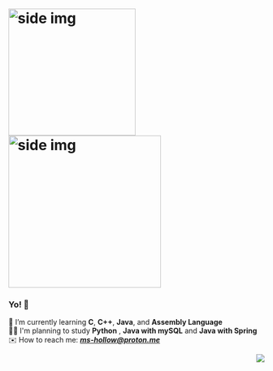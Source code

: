 
# <img src="https://media.giphy.com/media/ferIxwgIjUjJPcBLWX/giphy.gif" align ="left" alt="side img" width="250" height="auto" />
# <img src="https://media1.giphy.com/media/TinDDqRSzOYzF01W6B/giphy.gif?cid=790b761165bbed73a41db902ea85d59e70b4ac0fa226457e&rid=giphy.gif&ct=s" align ="center" alt="side img" width="300" height="auto" />
### Yo! 🤠

🍄 I’m currently learning **C**, **C++**, **Java**, and **Assembly Language**<br/>
👩‍💻 I'm planning to study **Python** , **Java with mySQL** and **Java with Spring**<br/>
✉️ How to reach me: <b><i>ms-hollow@proton.me</i></b><br/>

<img src = "https://komarev.com/ghpvc/?username=ms-hollowl&color=191919&label=Profile%20Views&style=for-the-badge" align="right"/>
